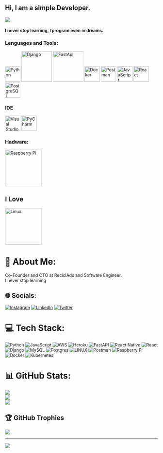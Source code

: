 ## Hi, I am a simple Developer.

![](https://media.giphy.com/media/iIqmM5tTjmpOB9mpbn/giphy.gif)

#### I never stop learning, I program even in dreams.



### Lenguages and Tools:
<img src="https://media.giphy.com/media/LMt9638dO8dftAjtco/giphy.gif" title="Python" width="50px"/>  <img src="https://static.djangoproject.com/img/logos/django-logo-negative.png" title="Django" width="100px"/> <img src="https://fastapi.tiangolo.com/img/logo-margin/logo-teal.png" title="FastApi" width="100px"/> <img src="https://www.docker.com/wp-content/uploads/2022/03/vertical-logo-monochromatic.png" title="Docker" width="50px"/> <img src="https://cdn.worldvectorlogo.com/logos/postman.svg" title="Postman" width="50px"/> <img src="https://media.giphy.com/media/ln7z2eWriiQAllfVcn/giphy.gif" title="JavaScript" width="50px"/> <img src="https://media.giphy.com/media/eNAsjO55tPbgaor7ma/giphy.gif" title="React" width="50px"/>  <img src="https://c0.klipartz.com/pngpicture/884/748/gratis-png-postgresql-computer-icons-database-angularjs-tencent.png" title="PostgreSQL" width="50px"/>


### IDE
<img src="https://resources.jetbrains.com/storage/products/pycharm/img/meta/pycharm_logo_300x300.png" title="Visual Studio Code" width="50px"/> <img src="https://media.giphy.com/media/IdyAQJVN2kVPNUrojM/giphy.gif" title="PyCharm" width="50px"/>


### Hadware:
<img src="https://www.aranacorp.com/wp-content/uploads/raspberry-pi-logo.jpg" title="Raspberry Pi" width="120px"/>


## I Love
<img src="https://logopond.com/logos/764befce2161b53b5895108e1e8597d7.png" title="Linux" width="120px"/>

# 💫 About Me:
Co-Founder and CTO at ReciclAds and Software Engineer.<br>I never stop learning


## 🌐 Socials:
[![Instagram](https://img.shields.io/badge/Instagram-%23E4405F.svg?logo=Instagram&logoColor=white)](https://instagram.com/https://instagram.com/motrandavidsanchez?igshid=MzNlNGNkZWQ4Mg==) [![LinkedIn](https://img.shields.io/badge/LinkedIn-%230077B5.svg?logo=linkedin&logoColor=white)](https://linkedin.com/in/https://www.linkedin.com/in/david-sanchez-motran/) [![Twitter](https://img.shields.io/badge/Twitter-%231DA1F2.svg?logo=Twitter&logoColor=white)](https://twitter.com/https://twitter.com/sanchezmotran?t=BteWJFH8sy_-JTTS7eIaxg&s=09) 

# 💻 Tech Stack:
![Python](https://img.shields.io/badge/python-3670A0?style=for-the-badge&logo=python&logoColor=ffdd54) ![JavaScript](https://img.shields.io/badge/javascript-%23323330.svg?style=for-the-badge&logo=javascript&logoColor=%23F7DF1E) ![AWS](https://img.shields.io/badge/AWS-%23FF9900.svg?style=for-the-badge&logo=amazon-aws&logoColor=white) ![Heroku](https://img.shields.io/badge/heroku-%23430098.svg?style=for-the-badge&logo=heroku&logoColor=white) ![FastAPI](https://img.shields.io/badge/FastAPI-005571?style=for-the-badge&logo=fastapi) ![React Native](https://img.shields.io/badge/react_native-%2320232a.svg?style=for-the-badge&logo=react&logoColor=%2361DAFB) ![React](https://img.shields.io/badge/react-%2320232a.svg?style=for-the-badge&logo=react&logoColor=%2361DAFB) ![Django](https://img.shields.io/badge/django-%23092E20.svg?style=for-the-badge&logo=django&logoColor=white) ![MySQL](https://img.shields.io/badge/mysql-%2300f.svg?style=for-the-badge&logo=mysql&logoColor=white) ![Postgres](https://img.shields.io/badge/postgres-%23316192.svg?style=for-the-badge&logo=postgresql&logoColor=white) ![LINUX](https://img.shields.io/badge/Linux-FCC624?style=for-the-badge&logo=linux&logoColor=black) ![Postman](https://img.shields.io/badge/Postman-FF6C37?style=for-the-badge&logo=postman&logoColor=white) ![Raspberry Pi](https://img.shields.io/badge/-RaspberryPi-C51A4A?style=for-the-badge&logo=Raspberry-Pi) ![Docker](https://img.shields.io/badge/docker-%230db7ed.svg?style=for-the-badge&logo=docker&logoColor=white) ![Kubernetes](https://img.shields.io/badge/kubernetes-%23326ce5.svg?style=for-the-badge&logo=kubernetes&logoColor=white)
# 📊 GitHub Stats:
![](https://github-readme-stats.vercel.app/api?username=motrandavidsanchez&theme=blue-green&hide_border=true&include_all_commits=true&count_private=true)<br/>
![](https://github-readme-streak-stats.herokuapp.com/?user=motrandavidsanchez&theme=blue-green&hide_border=true)<br/>
![](https://github-readme-stats.vercel.app/api/top-langs/?username=motrandavidsanchez&theme=blue-green&hide_border=true&include_all_commits=true&count_private=true&layout=compact)

## 🏆 GitHub Trophies
![](https://github-profile-trophy.vercel.app/?username=motrandavidsanchez&theme=dark_dimmed&no-frame=true&no-bg=false&margin-w=4)

---
[![](https://visitcount.itsvg.in/api?id=motrandavidsanchez&icon=0&color=3)](https://visitcount.itsvg.in)

<!-- Proudly created with GPRM ( https://gprm.itsvg.in ) -->
